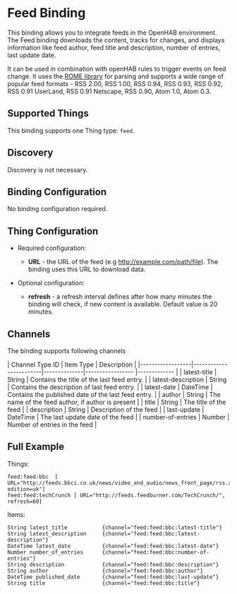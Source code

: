# Feed Binding

This binding allows you to integrate feeds in the OpenHAB environment.
The Feed binding downloads the content, tracks for changes, and displays information like feed author, feed title and description, number of entries, last update date.

It can be used in combination with openHAB rules to trigger events on feed change.
It uses the [ROME library](http://rometools.github.io/rome/index.html) for parsing and supports a wide range of popular feed formats - RSS 2.00, RSS 1.00, RSS 0.94, RSS 0.93, RSS 0.92, RSS 0.91 UserLand, RSS 0.91 Netscape, RSS 0.90, Atom 1.0, Atom 0.3.

## Supported Things

This binding supports one Thing type: `feed`.

## Discovery

Discovery is not necessary.

## Binding Configuration

No binding configuration required.

## Thing Configuration

* Required configuration:

    * **URL** - the URL of the feed (e.g http://example.com/path/file). The binding uses this URL to download data.
    
* Optional configuration:

    * **refresh** - a refresh interval defines after how many minutes the binding will check, if new content is available. Default value is 20 minutes.
    
## Channels

The binding supports following channels

| Channel Type ID | Item Type    | Description  | 
|------------------|------------------------|--------------|----------------- |------------- |
| latest-title | String       | Contains the title of the last feed entry. |
| latest-description | String       | Contains the description of last feed entry. |
| latest-date | DateTime       | Contains the published date of the last feed entry. |
| author | String       | The name of the feed author, if author is present |
| title | String       | The title of the feed |
| description | String       | Description of the feed |
| last-update | DateTime       | The last update date of the feed |
| number-of-entries | Number       | Number of entries in the feed |

## Full Example

Things:

```
feed:feed:bbc  [ URL="http://feeds.bbci.co.uk/news/video_and_audio/news_front_page/rss.xml?edition=uk"]
feed:feed:techCrunch [ URL="http://feeds.feedburner.com/TechCrunch/", refresh=60] 
```

Items:

```
String latest_title           {channel="feed:feed:bbc:latest-title"}
String latest_description     {channel="feed:feed:bbc:latest-description"}
DateTime latest_date          {channel="feed:feed:bbc:latest-date"}
Number number_of_entries      {channel="feed:feed:bbc:number-of-entries"}
String description            {channel="feed:feed:bbc:description"}
String author                 {channel="feed:feed:bbc:author"}
DateTime published_date       {channel="feed:feed:bbc:last-update"}
String title                  {channel="feed:feed:bbc:title"}
```
